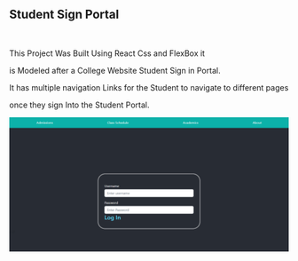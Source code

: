  <h2>Student Sign Portal  </h2>

<br>

 <p>This Project Was Built Using React Css and FlexBox it  
 
is Modeled after a College Website Student Sign in Portal. <br>

It has multiple navigation Links for the Student to navigate to different pages 

once they sign Into the Student Portal.</p>
 
 
 
 <img src = "screencapture-localhost-3000-2023-01-09-21_43_15.png">

